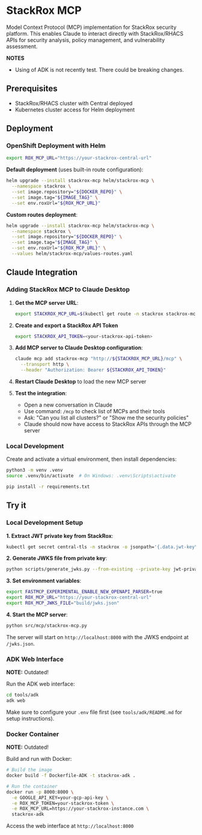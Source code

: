# StackRox MCP

Model Context Protocol (MCP) implementation for StackRox security platform. This enables Claude to interact directly with StackRox/RHACS APIs for security analysis, policy management, and vulnerability assessment.

**NOTES**

- Using of ADK is not recently test. There could be breaking changes.

## Prerequisites

- StackRox/RHACS cluster with Central deployed
- Kubernetes cluster access for Helm deployment

## Deployment

### OpenShift Deployment with Helm

```bash
export ROX_MCP_URL="https://your-stackrox-central-url"
```

**Default deployment** (uses built-in route configuration):

```bash
helm upgrade --install stackrox-mcp helm/stackrox-mcp \
  --namespace stackrox \
  --set image.repository="${DOCKER_REPO}" \
  --set image.tag="${IMAGE_TAG}" \
  --set env.roxUrl="${ROX_MCP_URL}"
```

**Custom routes deployment**:

```bash
helm upgrade --install stackrox-mcp helm/stackrox-mcp \
  --namespace stackrox \
  --set image.repository="${DOCKER_REPO}" \
  --set image.tag="${IMAGE_TAG}" \
  --set env.roxUrl="${ROX_MCP_URL}" \
  --values helm/stackrox-mcp/values-routes.yaml
```

## Claude Integration

### Adding StackRox MCP to Claude Desktop

1. **Get the MCP server URL**:
   ```bash
   export STACKROX_MCP_URL=$(kubectl get route -n stackrox stackrox-mcp -o jsonpath='{.spec.host}')
   ```

2. **Create and export a StackRox API Token**
   ```bash
   export STACKROX_API_TOKEN=<your-stackrox-api-token>
   ```

3. **Add MCP server to Claude Desktop configuration**:
    ```bash
    claude mcp add stackrox-mcp "http://${STACKROX_MCP_URL}/mcp" \
      --transport http \
      --header "Authorization: Bearer ${STACKROX_API_TOKEN}"
    ```

4. **Restart Claude Desktop** to load the new MCP server

5. **Test the integration**:
   - Open a new conversation in Claude
   - Use command: `/mcp` to check list of MCPs and their tools
   - Ask: "Can you list all clusters?" or "Show me the security policies"
   - Claude should now have access to StackRox APIs through the MCP server

### Local Development

Create and activate a virtual environment, then install dependencies:

```bash
python3 -m venv .venv
source .venv/bin/activate  # On Windows: .venv\Scripts\activate

pip install -r requirements.txt
```

## Try it

### Local Development Setup

**1. Extract JWT private key from StackRox**:

```bash
kubectl get secret central-tls -n stackrox -o jsonpath='{.data.jwt-key\.pem}' | base64 -d > jwt-private-key.pem
```

**2. Generate JWKS file from private key**:

```bash
python scripts/generate_jwks.py --from-existing --private-key jwt-private-key.pem --output build/jwks.json
```

**3. Set environment variables**:

```bash
export FASTMCP_EXPERIMENTAL_ENABLE_NEW_OPENAPI_PARSER=true
export ROX_MCP_URL="https://your-stackrox-central-url"
export ROX_MCP_JWKS_FILE="build/jwks.json"
```

**4. Start the MCP server**:

```bash
python src/mcp/stackrox-mcp.py
```

The server will start on `http://localhost:8000` with the JWKS endpoint at `/jwks.json`.

### ADK Web Interface

**NOTE:** Outdated!

Run the ADK web interface:

```bash
cd tools/adk
adk web
```

Make sure to configure your `.env` file first (see `tools/adk/README.md` for setup instructions).

### Docker Container

**NOTE:** Outdated!

Build and run with Docker:

```bash
# Build the image
docker build -f Dockerfile-ADK -t stackrox-adk .

# Run the container
docker run -p 8000:8000 \
  -e GOOGLE_API_KEY=your-gcp-api-key \
  -e ROX_MCP_TOKEN=your-stackrox-token \
  -e ROX_MCP_URL=https://your-stackrox-instance.com \
  stackrox-adk
```

Access the web interface at `http://localhost:8000`
